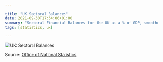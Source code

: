 ```yaml
---

title: "UK Sectoral Balances"
date: 2021-09-30T17:34:06+01:00
summary: "Sectoral Financial Balances for the UK as a % of GDP, smoothed over a year"
tags: [statistics, uk]

---
```

![UK: Sectoral Balances](https://docs.google.com/spreadsheets/d/e/2PACX-1vRRH0ZO9t__y9i7ZEGq8t_EcCk4f3LlPeHtB_MUUo96ZhHwGQFY8VMWSxaAC9cDv8Au2pTgRSU-zSPP/pubchart?oid=1&format=image)

Source: [Office of National Statistics](https://www.ons.gov.uk)
